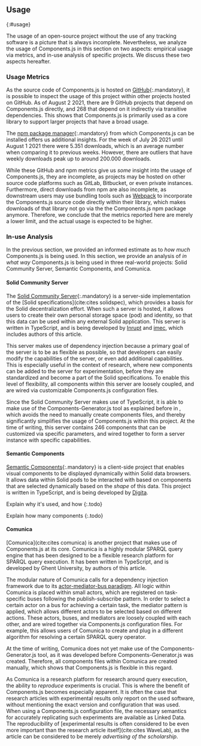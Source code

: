 ## Usage
{:#usage}

The usage of an open-source project without the use of any tracking software is a picture that is always incomplete.
Nevertheless, we analyze the usage of Components.js in this section on two aspects:
empirical usage via metrics, and in-use analysis of specific projects.
We discuss these two aspects hereafter.

### Usage Metrics

As the source code of Components.js is hosted on [GitHub](https://github.com/LinkedSoftwareDependencies/Components.js){:.mandatory},
it is possible to inspect the usage of this project within other projects hosted on GitHub.
As of August 2 2021, there are 9 GitHub projects that depend on Components.js directly, and 268 that depend on it indirectly via transitive dependencies.
This shows that Components.js is primarily used as a core library to support larger projects that have a broad usage.

The [npm package manager](https://www.npmjs.com/package/componentsjs){:.mandatory} from which Components.js can be installed offers us additional insights.
For the week of July 26 2021 until August 1 2021 there were 5.351 downloads, which is an average number when comparing it to previous weeks.
However, there are outliers that have weekly downloads peak up to around 200.000 downloads.

While these GitHub and npm metrics give us _some_ insight into the usage of Components.js,
they are incomplete, as projects may be hosted on other source code platforms such as GitLab, Bitbucket, or even private instances.
Furthermore, direct downloads from npm are also incomplete, as downstream users may use bundling tools such as [Webpack](https://webpack.js.org/)
to incorporate the Components.js source code directly within their library, which makes downloads of that library not go via the the Components.js npm package anymore.
Therefore, we conclude that the metrics reported here are merely a lower limit,
and the actual usage is expected to be higher.

### In-use Analysis

In the previous section, we provided an informed estimate as to _how much_ Components.js is being used.
In this section, we provide an analysis of _in what way_ Components.js is being used in three real-world projects: Solid Community Server, Semantic Components, and Comunica.

#### Solid Community Server

The [Solid Community Server](https://github.com/solid/community-server/){:.mandatory} is a server-side implementation of the [Solid specifications](cite:cites solidspec),
which provides a basis for the Solid decentralization effort.
When such a server is hosted, it allows users to create their own personal storage space (pod) and identity,
so that this data can be used within any external Solid application.
This server is written in TypeScript, and is being developed by [Inrupt](https://inrupt.com/) and [imec](https://www.imec-int.com/en),
which includes authors of this article.

This server makes use of dependency injection because a primary goal of the server is to be as flexible as possible,
so that developers can easily modify the capabilities of the server, or even add additional capabilities.
This is especially useful in the context of research, where new components can be added to the server for experimentation,
before they are standardized and become a part of the Solid specifications.
To enable this level of flexibility, all components within this server are loosely coupled,
and are wired via customizable Components.js configuration files.

Since the Solid Community Server makes use of TypeScript, it is able to make use of the Components-Generator.js tool as explained before in [](#configs),
which avoids the need to manually create components files, and thereby significantly simplifies the usage of Components.js within this project.
At the time of writing, this server contains 246 components that can be customized via specific parameters, and wired together to form a server instance with specific capabilities.

#### Semantic Components

[Semantic Components](https://github.com/digita-ai/semcom/){:.mandatory} is a client-side project
that enables visual components to be displayed dynamically within Solid data browsers.
It allows data within Solid pods to be interacted with based on components that are selected dynamically based on the _shape_ of this data.
This project is written in TypeScript, and is being developed by [Digita](https://www.digita.ai/).

Explain why it's used, and how
{:.todo}

Explain how many components
{:.todo}

#### Comunica

[Comunica](cite:cites comunica) is another project that makes use of Components.js at its core.
Comunica is a highly modular SPARQL query engine
that has been designed to be a flexible research platform for SPARQL query execution.
It has been written in TypeScript, and is developed by Ghent University, by authors of this article.

The modular nature of Comunica calls for a dependency injection framework due to its [actor-mediator-bus paradigm](https://comunica.dev/docs/modify/advanced/architecture_core/).
All logic within Comunica is placed within small actors,
which are registered on task-specific buses following the publish-subscribe pattern.
In order to select a certain actor on a bus for achieving a certain task,
the mediator pattern is applied, which allows different actors to be selected based on different actions.
These actors, buses, and mediators are loosely coupled with each other,
and are wired together via Components.js configuration files.
For example, this allows users of Comunica to create and plug in a different algorithm for resolving a certain SPARQL query operator.

At the time of writing, Comunica does not yet make use of the Components-Generator.js tool,
as it was developed before Components-Generator.js was created.
Therefore, all components files within Comunica are created manually,
which shows that Components.js is flexible in this regard.

As Comunica is a research platform for research around query execution,
the ability to _reproduce_ experiments is crucial.
This is where the benefit of Components.js becomes especially apparent.
It is often the case that research articles with experimental results only report on the used software,
without mentioning the exact version and configuration that was used.
When using a Components.js configuration file,
the necessary semantics for accurately replicating such experiments are available as Linked Data.
The reproducibility of [experimental results is often considered to be even more important than the research article itself](cite:cites WaveLab),
as the article can be considered to be merely _advertising of the scholarship_.
